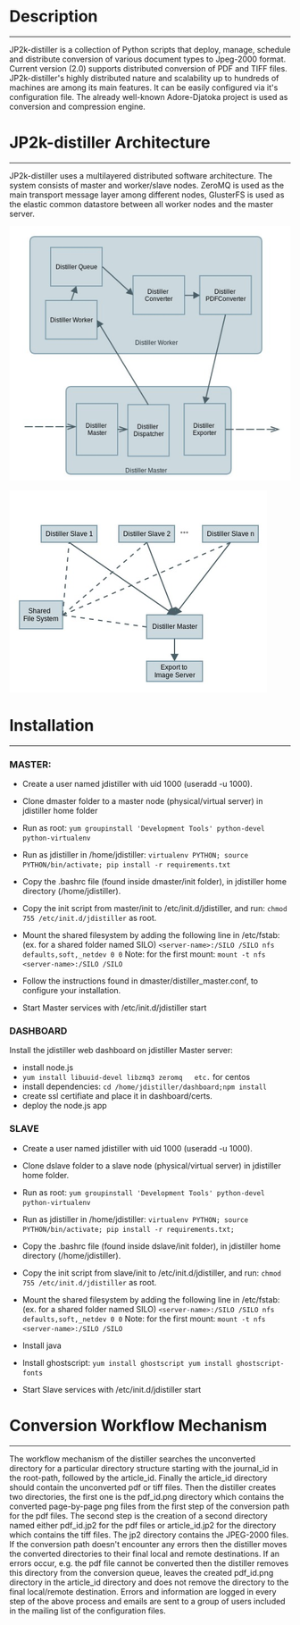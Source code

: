 ﻿# Description
-----------
JP2k-distiller is a collection of Python scripts that deploy, manage, schedule 
and distribute conversion of various document types to Jpeg-2000 format. Current
 version (2.0) supports distributed conversion of PDF and TIFF files. 
JP2k-distiller's highly distributed nature and scalability up to hundreds of 
machines are among its main features. It can be easily configured via it's 
configuration file. The already well-known Adore-Djatoka project is used as 
conversion and compression engine.

# JP2k-distiller Architecture
---------------------------
JP2k-distiller uses a multilayered distributed software architecture. The system
 consists of master and worker/slave nodes. ZeroMQ is used as the main transport
message layer among different nodes, GlusterFS is used as the elastic common 
datastore between all worker nodes and the master server.

![alt text](https://github.com/EKT/JDistiller/raw/markdown_images/detailed-schema.png)

![alt text](https://github.com/EKT/JDistiller/raw/markdown_images/schema.png)


# Installation
------------------

### MASTER: ###
* Create a user named jdistiller with uid 1000 (useradd -u 1000). 
* Clone dmaster folder to a master node (physical/virtual server) in jdistiller 
home folder 
* Run as root:
``
yum groupinstall 'Development Tools' python-devel python-virtualenv
``
* Run as jdistiller in /home/jdistiller:
``
virtualenv PYTHON;
source PYTHON/bin/activate;
pip install -r requirements.txt
``
* Copy the .bashrc file (found inside dmaster/init folder), in jdistiller home 
directory (/home/jdistiller).
* Copy the init script from master/init to /etc/init.d/jdistiller, and run: 
``
chmod 755 /etc/init.d/jdistiller
``
as root.
* Mount the shared filesystem  by adding the following line in /etc/fstab:
(ex. for a shared folder named SILO)
``<server-name>:/SILO /SILO nfs defaults,soft,_netdev 0 0`` 
Note: for the first mount:
``mount -t nfs <server-name>:/SILO /SILO
``

* Follow the instructions found in dmaster/distiller_master.conf, to configure
your installation.
* Start Master services with /etc/init.d/jdistiller start

### DASHBOARD ###
Install the jdistiller web dashboard on jdistiller Master server:
* install node.js
* ``yum install libuuid-devel libzmq3 zeromq   etc.`` for centos
* install dependencies: ``cd /home/jdistiller/dashboard;npm install``
* create ssl certifiate and place it in dashboard/certs.
* deploy the node.js app

### SLAVE ###
* Create a user named jdistiller with uid 1000 (useradd -u 1000). 
* Clone dslave folder to a slave node (physical/virtual server) in jdistiller
home folder.
* Run as root:
``
yum groupinstall 'Development Tools' python-devel python-virtualenv
``
* Run as jdistiller in /home/jdistiller:
``
virtualenv PYTHON;
source PYTHON/bin/activate;
pip install -r requirements.txt;
``
* Copy the .bashrc file (found inside dslave/init folder), in jdistiller home 
directory (/home/jdistiller).
* Copy the init script from slave/init to /etc/init.d/jdistiller, and run:
``
chmod 755 /etc/init.d/jdistiller
``
as root.
* Mount the shared filesystem  by adding the following line in /etc/fstab:
(ex. for a shared folder named SILO)
``<server-name>:/SILO /SILO nfs defaults,soft,_netdev 0 0``
Note: for the first mount: 
``mount -t nfs <server-name>:/SILO /SILO
``

* Install java
* Install ghostscript:
``yum install ghostscript
yum install ghostscript-fonts``

* Start Slave services with /etc/init.d/jdistiller start



# Conversion Workflow Mechanism
-----------------------------
The workflow mechanism of the distiller searches the unconverted directory for 
a particular directory structure starting with the journal_id in the root-path,
followed by the article_id. Finally the article_id directory should contain the
unconverted pdf or tiff files. Then the distiller creates two directories, the 
first one is the pdf_id.png directory which contains the converted page-by-page
png files from the first step of the conversion path for the pdf files. The 
second step is the creation of a second directory named either pdf_id.jp2 for 
the pdf files or article_id.jp2 for the directory which contains the tiff files.
The jp2 directory contains the JPEG-2000 files. If the conversion path doesn't 
encounter any errors then the distiller moves the converted directories to their
final local and remote destinations. If an errors occur, e.g. the pdf file 
cannot be converted then the distiller removes this directory from the 
conversion queue, leaves the created pdf_id.png directory in the article_id 
directory and does not remove the directory to the final local/remote 
destination. Errors and information are logged in every step of the above
process and emails are sent to a group of users included in the mailing list 
of the configuration files.
